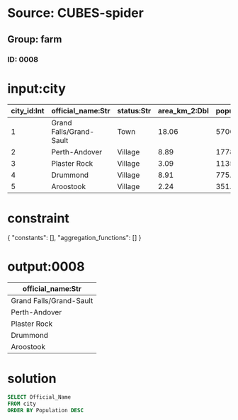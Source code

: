 # Source: CUBES-spider
## Group: farm
### ID: 0008

# input:city

| city_id:Int | official_name:Str | status:Str | area_km_2:Dbl | population:Dbl | census_ranking:Str |
|---|---|---|---|---|---|
| 1 | Grand Falls/Grand-Sault | Town | 18.06 | 5706.0 | 636 of 5008 |
| 2 | Perth-Andover | Village | 8.89 | 1778.0 | 1442 of 5,008 |
| 3 | Plaster Rock | Village | 3.09 | 1135.0 | 1936 of 5,008 |
| 4 | Drummond | Village | 8.91 | 775.0 | 2418 of 5008 |
| 5 | Aroostook | Village | 2.24 | 351.0 | 3460 of 5008 |

# constraint

{
  "constants": [],
  "aggregation_functions": []
}

# output:0008

| official_name:Str |
|---|
| Grand Falls/Grand-Sault |
| Perth-Andover |
| Plaster Rock |
| Drummond |
| Aroostook |

# solution

```sql
SELECT Official_Name
FROM city
ORDER BY Population DESC
```
